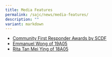 ```yaml
---
title: Media Features
permalink: /sajc/news/media-features/
description: ""
variant: markdown
---
```

<ul>
	<li><a href="/sajc/news/media-features/community-first-responder-awards-by-scdf" target="_blank" rel="noopener">Community First Responder Awards by SCDF</a></li>
<li><a href="/sajc/news/media-features/emmanuel-wong-of-19a05" target="_blank" rel="noopener">Emmanuel Wong of 19A05</a></li>
<li><a href="/sajc/news/media-features/rita-tan-mei-ying-of-18a05" target="_blank" rel="noopener">Rita Tan Mei Ying of 18A05</a></li>
</ul>